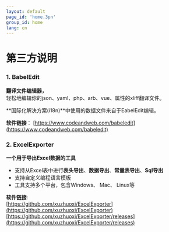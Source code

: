 ```yaml
---
layout: default
page_id: 'home.3pn'
group_id: home
lang: cn
---
```

# 第三方说明

###  1. BabelEdit
**翻译文件编辑器，**  
轻松地编辑你的json、yaml、php、arb、vue、属性的xliff翻译文件。  

**国际化解决方案(i18n)**中使用的数据文件来自于EabelEdit编辑。  

**软件链接**：
[https://www.codeandweb.com/babeledit](https://www.codeandweb.com/babeledit)  

###  2. ExcelExporter
**一个用于导出Excel数据的工具**  
+ 支持从Excel表中进行**表头导出**、**数据导出**、**常量表导出**、**Sql导出**
+ 支持自定义编程语言模板
+ 工具支持多个平台，包含Windows、 Mac、 Linux等

**软件链接**:  
[https://github.com/xuzhuoxi/ExcelExporter](https://github.com/xuzhuoxi/ExcelExporter)  
[https://github.com/xuzhuoxi/ExcelExporter/releases](https://github.com/xuzhuoxi/ExcelExporter/releases)  
